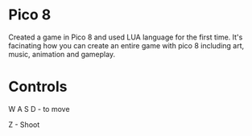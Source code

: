 # Pico 8

Created a game in Pico 8 and used LUA language for the first time. It's facinating how you can create an entire game with pico 8 including art, music, animation and gameplay.

# Controls
W A S D - to move

Z - Shoot
